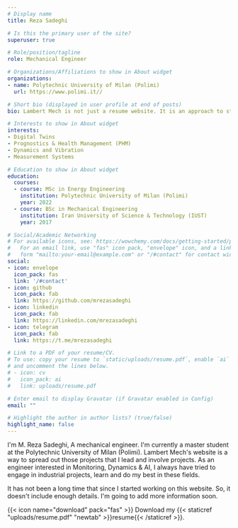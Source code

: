 ```yaml
---
# Display name
title: Reza Sadeghi

# Is this the primary user of the site?
superuser: true

# Role/position/tagline
role: Mechanical Engineer

# Organizations/Affiliations to show in About widget
organizations:
- name: Polytechnic University of Milan (Polimi)
  url: https://www.polimi.it//

# Short bio (displayed in user profile at end of posts)
bio: Lambert Mech is not just a resume website. It is an approach to state our achievements and spread our ideas. Reza Sadeghi

# Interests to show in About widget
interests:
- Digital Twins
- Prognostics & Health Management (PHM)
- Dynamics and Vibration
- Measurement Systems

# Education to show in About widget
education:
  courses:
  - course: MSc in Energy Engineering
    institution: Polytechnic University of Milan (Polimi)
    year: 2022
  - course: BSc in Mechanical Engineering
    institution: Iran University of Science & Technology (IUST)
    year: 2017

# Social/Academic Networking
# For available icons, see: https://wowchemy.com/docs/getting-started/page-builder/#icons
#   For an email link, use "fas" icon pack, "envelope" icon, and a link in the
#   form "mailto:your-email@example.com" or "/#contact" for contact widget.
social:
- icon: envelope
  icon_pack: fas
  link: '/#contact'
- icon: github
  icon_pack: fab
  link: https://github.com/mrezasadeghi
- icon: linkedin
  icon_pack: fab
  link: https://linkedin.com/mrezasadeghi
- icon: telegram
  icon_pack: fab
  link: https://t.me/mrezasadeghi

# Link to a PDF of your resume/CV.
# To use: copy your resume to `static/uploads/resume.pdf`, enable `ai` icons in `params.toml`,
# and uncomment the lines below.
# - icon: cv
#   icon_pack: ai
#   link: uploads/resume.pdf

# Enter email to display Gravatar (if Gravatar enabled in Config)
email: ""

# Highlight the author in author lists? (true/false)
highlight_name: false
---
```


I'm M. Reza Sadeghi, A mechanical engineer. I'm currently a master student at the Polytechnic University of Milan (Polimi). Lambert Mech's website is a way to spread out those projects that I lead and involve projects. As an engineer interested in Monitoring, Dynamics & AI, I always have tried to engage in industrial projects, learn and do my best in these fields.

It has not been a long time that since I started working on this website. So, it doesn't include enough details. I'm going to add more information soon.

{{< icon name="download" pack="fas" >}} Download my {{< staticref "uploads/resume.pdf" "newtab" >}}resume{{< /staticref >}}.
